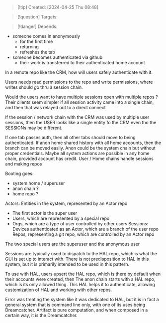 
>[!tip] Created: [2024-04-25 Thu 08:48]

>[!question] Targets: 

>[!danger] Depends: 

- someone comes in anonymously
	- for the first time
	- returning
	- refreshes the tab
- someone becomes authenticated via github
	- their work is transferred to their authenticated home account

In a remote repo like the CRM, how will users safely authenticate with it.

Users needs read permissions to the repo and write permissions, where writes should go thru a session chain.

Would the users want to have multiple sessions open with multiple repos ?
Their clients seem simpler if all session activity came into a single chain, and then that was relayed out to a direct connect

If the session / network chain with the CRM was used by multiple user sessions, then the USER looks like a single entity fo the CRM even tho the SESSIONs may be different.

If one tab passes auth, then all other tabs should move to being authenticated.
If anon home shared history with all home accounts, then the branch can be moved easily.
Anon could be the system chain but without proper credentials.
Maybe all system actions are possible in any home chain, provided account has credit.
User / Home chains handle sessions and making repos

Booting goes:
- system home / superuser
- anon chain ?
- home repo ?



Actors: Entities in the system, represented by an Actor repo
- The first actor is the super user
- Users, which are represented by a special repo
- Orgs, which are a type of user controlled by other users
Sessions: Devices authenticated as an Actor, which are a branch of the user repo
Repos, representing a git repo, which are controlled by an Actor repo

The two special users are the superuser and the anonymous user

Sessions are typically used to dispatch to the HAL repo, which is what the GUI is set up to interact with.  There is not predisposition to HAL in this system, but it is primarily intended to be used in this pattern.

To use with HAL, users upsert the HAL repo, which is there by default when their accounts were created, then 
The anon chain starts with a HAL repo, which is its only allowed thing.
This HAL helps it to authenticate, allowing customization of HAL and working with other repos.

Error was treating the system like it was dedicated to HAL, but it is in fact a general system that is command line only, with one of its uses being Dreamcatcher.
Artifact is pure computation, and when composed in a certain way, it is the Dreamcatcher.